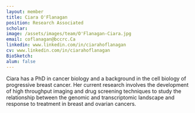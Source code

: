 ```yaml
---
layout: member
title: Ciara O'Flanagan
position: Research Associated
scholar: 
image: /assets/images/team/O'Flanagan-Ciara.jpg
email: coflanagan@bccrc.Ca 
linkedin: www.linkedin.com/in/ciarahoflanagan
cv: www.linkedin.com/in/ciarahoflanagan
BioSketch: 
alum: false
---
```


Ciara has a PhD in cancer biology and a background in the cell biology of progressive breast cancer. Her current research involves the development of high throughput imaging and drug screening techniques to study the relationship between the genomic and transcriptomic landscape and response to treatment in breast and ovarian cancers.
